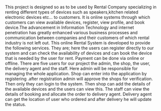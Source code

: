 This project is designed so as to be used by Rental Company specializing in renting different types of devices
such as speakers,kitchen related electronic devices etc... to customers. It is online systems through which
customers can view available devices, register, view profile, and book device.The advancement in Information
Technology and internet penetration has greatly enhanced various business processes and communication
between companies and their customers of which rental industry is not left out. This online Rental System is
developed to provide the following services. They are; here the users can register directly to our system and
can check the availability of devices and can book the device that is needed by the user for rent. Payment can
be done via online or offline. There are five users for our project the admin, the shop, the user, the delivery
agent and the staff. Here admin will be responsible for managing the whole application. Shop can enter into
the application by registering .after registration admin will approve the shops for verification. Then only they
can login to the system. Then shop can add the details of the available devices and the users can view this.
The staff can view the details of booking and allocate the order to delivery agent. Delivery agent can get the
location of user who ordered and after delivery he will update the status.
